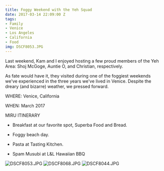 ```yaml
---
title: Foggy Weekend with the Yeh Squad
date: 2017-03-14 22:09:00 Z
tags:
- Family
- Venice
- Los Angeles
- California
- Food
img: DSCF8053.JPG
---
```


Last weekend, Kam and I enjoyed hosting a few proud members of the Yeh Area: Shoj McGoge, Auntie O, and Christian, respectively.

As fate would have it, they visited during one of the foggiest weekends we've experienced in the three years we've lived in Venice. Despite the dreary (and bizarre) weather, we pressed forward.

WHERE: Venice, California

WHEN: March 2017

MIRU ITINERARY

* Breakfast at our favorite spot, Superba Food and Bread.

* Foggy beach day.

* Pasta at Tasting Kitchen.

* Spam Musubi at L&L Hawaiian BBQ 

![DSCF8053.JPG](/uploads/DSCF8053.JPG)
![DSCF8068.JPG](/uploads/DSCF8068.JPG) 
![DSCF8044.JPG](/uploads/DSCF8044.JPG)

